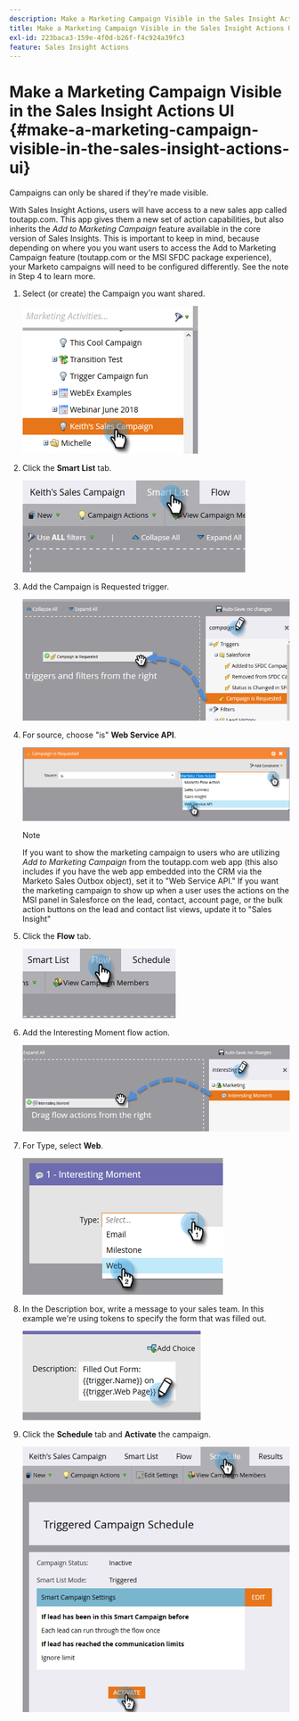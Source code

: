 ```yaml
---
description: Make a Marketing Campaign Visible in the Sales Insight Actions UI - Marketo Docs - Product Documentation
title: Make a Marketing Campaign Visible in the Sales Insight Actions UI
exl-id: 223baca3-159e-4f0d-b26f-f4c924a39fc3
feature: Sales Insight Actions
---
```

# Make a Marketing Campaign Visible in the Sales Insight Actions UI {#make-a-marketing-campaign-visible-in-the-sales-insight-actions-ui}

Campaigns can only be shared if they're made visible.

With Sales Insight Actions, users will have access to a new sales app called toutapp.com. This app gives them a new set of action capabilities, but also inherits the _Add to Marketing Campaign_ feature available in the core version of Sales Insights. This is important to keep in mind, because depending on where you you want users to access the Add to Marketing Campaign feature (toutapp.com or the MSI SFDC package experience), your Marketo campaigns will need to be configured differently. See the note in Step 4 to learn more.

1. Select (or create) the Campaign you want shared.

   ![](assets/make-a-marketing-campaign-visible-sia-1.png)

1. Click the **Smart List** tab.

   ![](assets/make-a-marketing-campaign-visible-sia-2.png)

1. Add the Campaign is Requested trigger.

   ![](assets/make-a-marketing-campaign-visible-sia-3.png)

1. For source, choose "is" **Web Service API**.

   ![](assets/make-a-marketing-campaign-visible-sia-4.png)

   >[!NOTE]
   >
   >If you want to show the marketing campaign to users who are utilizing _Add to Marketing Campaign_ from the toutapp.com web app (this also includes if you have the web app embedded into the CRM via the Marketo Sales Outbox object), set it to "Web Service API." If you want the marketing campaign to show up when a user uses the actions on the MSI panel in Salesforce on the lead, contact, account page, or the bulk action buttons on the lead and contact list views, update it to "Sales Insight"

1. Click the **Flow** tab.

   ![](assets/make-a-marketing-campaign-visible-sia-5.png)

1. Add the Interesting Moment flow action.

   ![](assets/make-a-marketing-campaign-visible-sia-6.png)

1. For Type, select **Web**.

   ![](assets/make-a-marketing-campaign-visible-sia-7.png)

1. In the Description box, write a message to your sales team. In this example we're using tokens to specify the form that was filled out.

   ![](assets/make-a-marketing-campaign-visible-sia-8.png)

1. Click the **Schedule** tab and **Activate** the campaign.

   ![](assets/make-a-marketing-campaign-visible-sia-9.png)
